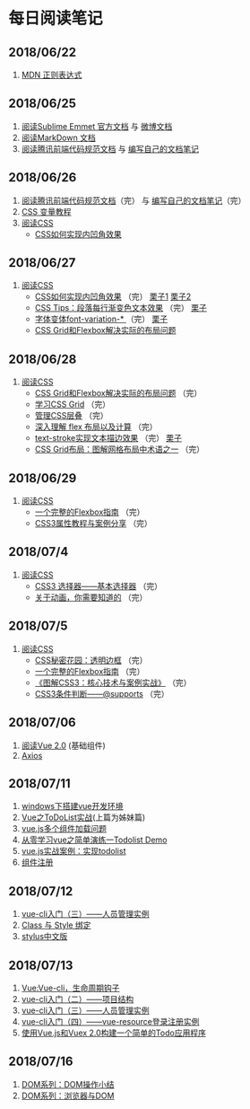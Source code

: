 # 每日阅读笔记

## 2018/06/22

1. [MDN 正则表达式](https://developer.mozilla.org/zh-CN/docs/Web/JavaScript/Guide/Regular_Expressions)

## 2018/06/25

1. [阅读Sublime Emmet 官方文档](https://docs.emmet.io/) 与 [微博文档](https://blog.csdn.net/leiwen_su/article/details/51577450) 
2. [阅读MarkDown 文档](http://www.markdown.cn/)
3. [阅读腾讯前端代码规范文档](http://alloyteam.github.io/CodeGuide/#check) 与 
   [编写自己的文档笔记](https://github.com/jokerxi/notes/blob/master/Code%20Guide%20by.md)

## 2018/06/26

1. [阅读腾讯前端代码规范文档](http://alloyteam.github.io/CodeGuide/#check)（完） 与 [编写自己的文档笔记](https://github.com/jokerxi/notes/blob/master/Code%20Guide%20by.md)（完）
2. [CSS 变量教程](http://www.ruanyifeng.com/blog/2017/05/css-variables.html)
3. [阅读CSS](https://www.w3cplus.com/CSS3)
    <ul>
        <li>
            <a href="https://www.w3cplus.com/css/scooped-corners.html">CSS如何实现内凹角效果</a>
        </li>
    </ul>

## 2018/06/27

1. [阅读CSS](https://www.w3cplus.com/CSS3)
    <ul>
        <li>
            <a href="https://www.w3cplus.com/css/scooped-corners.html">CSS如何实现内凹角效果</a>
            <span>（完）</span>
            <a href="https://github.com/jokerxi/notes/blob/master/living_example/CSS%E5%A6%82%E4%BD%95%E5%AE%9E%E7%8E%B0%E5%86%85%E5%87%B9%E8%A7%92%E6%95%88%E6%9E%9C/index.html">栗子1</a>
            <a href="https://github.com/jokerxi/notes/blob/master/living_example/CSS%E5%A6%82%E4%BD%95%E5%AE%9E%E7%8E%B0%E5%86%85%E5%87%B9%E8%A7%92%E6%95%88%E6%9E%9C/index2.html">栗子2</a>
        </li>
        <li>
            <a href="https://www.w3cplus.com/css/gradient-for-every-line-of-a-para.html">CSS Tips：段落每行渐变色文本效果</a>
            <span>（完）</span>
            <a href="https://github.com/jokerxi/notes/blob/master/living_example/CSS%20Tips%EF%BC%9A%E6%AE%B5%E8%90%BD%E6%AF%8F%E8%A1%8C%E6%B8%90%E5%8F%98%E8%89%B2%E6%96%87%E6%9C%AC%E6%95%88%E6%9E%9C/index.html">栗子</a>
        </li>
        <li>
            <a href="https://www.w3cplus.com/css3/font-variants.html">字体变体font-variation-* </a>
            <span>（完）</span>
            <a href="https://github.com/jokerxi/notes/blob/master/living_example/%E5%AD%97%E4%BD%93%E5%8F%98%E4%BD%93%20font-variation-/index.html">栗子</a>
        </li>
        <li><a href="https://www.w3cplus.com/css3/css-grid-flexbox-solving-real-world-problems.html">CSS Grid和Flexbox解决实际的布局问题</a></li>
    </ul>

## 2018/06/28

1. [阅读CSS](https://www.w3cplus.com/CSS3)
    <ul>
        <li>
            <a href="https://www.w3cplus.com/css3/css-grid-flexbox-solving-real-world-problems.html">CSS Grid和Flexbox解决实际的布局问题</a>
            <span>（完）</span>
        </li>
        <li>
            <a href="https://www.w3cplus.com/css/learncssgrid.html">学习CSS Grid</a>
            <span>（完）</span>
        </li>
        <li>
            <a href="https://www.w3cplus.com/css3/managing-the-css-cascade.html">管理CSS层叠</a>
            <span>（完）</span>
        </li>
        <li>
            <a href="https://www.w3cplus.com/css3/flexbox-layout-and-calculation.html">深入理解 flex 布局以及计算</a>
            <span>（完）</span>
        </li>
        <li>
            <a href="https://www.w3cplus.com/css3/text-stroke.html">text-stroke实现文本描边效果</a>
            <span>（完）</span>
            <a href="https://github.com/jokerxi/notes/blob/master/living_example/text-stroke%E5%AE%9E%E7%8E%B0%E6%96%87%E6%9C%AC%E6%8F%8F%E8%BE%B9%E6%95%88%E6%9E%9C/index.html">栗子</a>
        </li>
        <li>
            <a href="https://www.w3cplus.com/css3/css-grid-layout-terminology-part1.html">CSS Grid布局：图解网格布局中术语之一</a>
            <span>（完）</span>
        </li>
    </ul>

## 2018/06/29

1. [阅读CSS](https://www.w3cplus.com/CSS3)
    <ul>
        <li>
            <a href="https://www.w3cplus.com/css3/a-guide-to-flexbox-new.html">一个完整的Flexbox指南</a>
            <span>（完）</span>
        </li>
        <li>
            <a href="https://www.w3cplus.com/resources/css3-tutorial-and-case">CSS3属性教程与案例分享</a>
            <span>（完）</span>
        </li>
    </ul>

## 2018/07/4

1. [阅读CSS](https://www.w3cplus.com/CSS3)
    <ul>
        <li>
            <a href="http://www.w3cplus.com/css3/basic-selectors">CSS3 选择器——基本选择器</a>
            <span>（完）</span>
        </li>
        <li>
            <a href="http://www.w3cplus.com/animaton/animations-you-should-know.html">关于动画，你需要知道的</a>
            <span>（完）</span>
        </li>
    </ul>

## 2018/07/5

1. [阅读CSS](https://www.w3cplus.com/CSS3)
    <ul>
        <li>
            <a href="https://www.w3cplus.com/css3/css-secrets/translucent-borders.html">CSS秘密花园：透明边框</a>
            <span>（完）</span>
        </li>
        <li>
            <a href="https://www.w3cplus.com/css3/a-guide-to-flexbox-new.html">一个完整的Flexbox指南</a>
            <span>（完）</span>
        </li>
        <li>
            <a href="https://www.w3cplus.com/book-comment.html">《图解CSS3：核心技术与案例实战》</a>
            <span>（完）</span>
        </li>
        <li>
            <a href="https://www.w3cplus.com/css3/css3-supports.html">CSS3条件判断——@supports</a>
            <span>（完）</span>
        </li>
    </ul>

## 2018/07/06 

1. [阅读Vue 2.0](https://cn.vuejs.org/v2/guide/components.html) (基础组件)
2. [Axios](https://www.kancloud.cn/yunye/axios/234845)

## 2018/07/11

1. [windows下搭建vue开发环境](https://www.toutiao.com/i6373156747950948866/?group_id=6373151443557695745&group_flags=0)
2. [Vue之ToDoList实战](https://blog.csdn.net/wu__di/article/details/54918454)(上篇为姊妹篇)
3. [vue.js多个组件加载问题](https://segmentfault.com/q/1010000007729221)
4. [从零学习vue之简单演练一Todolist Demo](https://www.jianshu.com/p/ee8e1eff9591)
5. [vue.js实战案例：实现todolist](https://blog.csdn.net/sinat_32586527/article/details/80799105)
6. [组件注册](https://cn.vuejs.org/v2/guide/components-registration.html)

## 2018/07/12

1. [vue-cli入门（三）——人员管理实例](https://blog.csdn.net/sinat_17775997/article/details/70482291)
2. [Class 与 Style 绑定](https://cn.vuejs.org/v2/guide/class-and-style.html#%E7%BB%91%E5%AE%9A-HTML-Class)
3. [stylus中文版](https://www.zhangxinxu.com/jq/stylus/selectors.php)

## 2018/07/13

1. [Vue:Vue-cli，生命周期钩子](https://www.w3cplus.com/vue/vue-cli-lifecycle-hooks.html)
2. [vue-cli入门（二）——项目结构](https://blog.csdn.net/yuanyuanispeak/article/details/73526816)
3. [vue-cli入门（三）——人员管理实例](https://blog.csdn.net/sinat_17775997/article/details/70482291)
4. [vue-cli入门（四）——vue-resource登录注册实例](https://blog.csdn.net/yuanyuanispeak/article/details/73530628)
5. [使用Vue.js和Vuex 2.0构建一个简单的Todo应用程序](https://www.w3cplus.com/vue/build-a-simple-todo-app-with-vue-js.html)

## 2018/07/16
1. [DOM系列：DOM操作小结](https://www.w3cplus.com/javascript/DOM-manipulation-tutorial-series.html)
2. [DOM系列：浏览器与DOM](https://www.w3cplus.com/javascript/browser-and-the-dom.html)